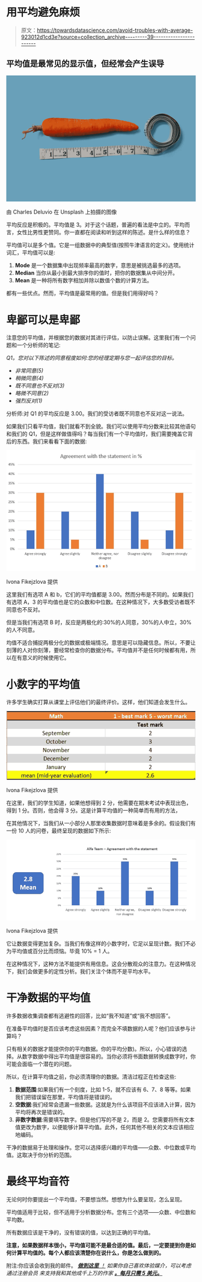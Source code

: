 # 用平均避免麻烦

> 原文：<https://towardsdatascience.com/avoid-troubles-with-average-923012d1cd3e?source=collection_archive---------39----------------------->

## 平均值是最常见的显示值，但经常会产生误导

![](img/65285b4e8776eb1eaf32aea347d5c413.png)

由 Charles Deluvio 在 Unsplash 上拍摄的图像

平均反应是积极的。平均值是 3。对于这个话题，普遍的看法是中立的。平均而言，女性比男性更赞同。你一直都在阅读和听到这样的陈述。是什么样的信息？

平均值可以是多个值。它是一组数据中的典型值(按照牛津语言的定义)。使用统计词汇，平均值可以是:

1.  **Mode** 是一个数据集中出现频率最高的数字，意思是被挑选最多的选项。
2.  **Median** 当你从最小到最大排序你的值时，把你的数据集从中间分开。
3.  **Mean** 是一种将所有数字相加并除以数值个数的计算方法。

都有一些优点。然而，平均值是最常用的值。但是我们用得好吗？

# 卑鄙可以是卑鄙

注意您的平均值，并根据您的数据对其进行评估，以防止误解。这里我们有一个问题和一个分析师的笔记:

*Q1。您对以下陈述的同意程度如何:您的经理定期与您一起评估您的目标。*

*   *非常同意(5)*
*   *稍微同意(4)*
*   *既不同意也不反对(3)*
*   *略微不同意(2)*
*   *强烈反对(1)*

分析师:对 Q1 的平均反应是 3.00。我们的受访者既不同意也不反对这一说法。

如果我们只看平均值，我们就看不到全貌。我们可以使用平均分数来比较其他语句和我们的 Q1，但是这样做值得吗？每当我们有一个平均值时，我们需要掩盖它背后的东西。我们来看看下面的数据:

![](img/7d285e708201e59e93ae93a7eadd19ae.png)

Ivona Fikejzlova 提供

这里我们有选项 A 和 b，它们的平均值都是 3.00。然而分布是不同的。如果我们有选项 A，3 的平均值也是它的众数和中位数。在这种情况下，大多数受访者既不同意也不反对。

但是当我们有选项 B 时，反应是两极化的:30%的人同意，30%的人中立，30%的人不同意。

均值不适合捕捉两极分化的数据或极端情况。意思是可以隐藏信息。所以，不要让刻薄的人对你刻薄，要经常检查你的数据分布。平均值并不是任何时候都有用，所以在有意义的时候使用它。

# 小数字的平均值

许多学生确实打算从课堂上评估他们的最终评价。这样，他们知道会发生什么。

![](img/378d5ed5d3f71ac9d58442e8a436e66e.png)

Ivona Fikejzlova 提供

在这里，我们的学生知道，如果他想得到 2 分，他需要在期末考试中表现出色，得到 1 分。否则，他会得 3 分。这是计算平均值的一种简单而有用的方法，

在其他情况下，当我们从一小部分人那里收集数据时意味着是多余的。假设我们有一份 10 人的问卷，最终呈现的数据如下所示:

![](img/c86a9c56c3060a81c2b07f8ac1089bc6.png)

Ivona Fikejzlova 提供

它让数据变得更加复杂。当我们有像这样的小数字时，它足以呈现计数。我们不必为平均值或百分比而烦恼。毕竟 10% = 1 人。

在这种情况下，这种方法不能提供有用信息。这会分散观众的注意力。在这种情况下，我们会做更多的定性分析。我们关注个体而不是平均水平。

# 干净数据的平均值

许多数据收集调查都有逃避性的回答，比如“我不知道”或“我不想回答”。

在准备平均值时是否应该考虑这些因素？而完全不填数据的人呢？他们应该参与计算吗？

只有相关的数据才能提供你的平均数据。你的平均分数)。所以，小心错误的选择。从数字数据中得出平均值是很容易的。当你必须将书面数据转换成数字时，你可能会面临一个潜在的问题。

所以，在计算平均值之前，你必须清理你的数据。清洁过程正在检查这些:

1.  **数据范围**:如果我们有一个刻度，比如 1-5，就不应该有 6、7、8 等等。如果我们把错误留在那里，平均值将是错误的。
2.  **空数据**:我们经常会遗漏一些数据。这就是为什么该项目不应该进入计算，因为平均将再次是错误的。
3.  **非数字数据**:需要填写数字。但是他们写的不是 2，而是 2。您需要将所有文本值更改为数字，以便能够计算平均值。此外，任何其他不相关的文本应该相应地编码。

干净的数据易于处理和操作。您可以选择感兴趣的平均值——众数、中位数或平均值。这取决于你分析的范围。

# 最终平均音符

无论何时你要提出一个平均值，不要想当然。想想为什么要呈现，怎么呈现。

平均值适用于比较，但不适用于分析数据分布。您有三个选项——众数、中位数和平均数。

所有数据应该是干净的，没有错误的值，以达到正确的平均值。

**注意，如果数据样本很小，平均值可能不是最合适的值。最后，一定要提到你是如何计算平均值的。每个人都应该清楚你在说什么，你是怎么做到的。**

附注:你应该会收到我的邮件。 [***做到这里*** *！*](https://ivonahirschi.medium.com/subscribe) *如果你自己喜欢体验媒介，可以考虑通过注册会员 *来支持我和其他成千上万的作家* [**。每月只需 5 美元。**](https://ivonahirschi.medium.com/membership)*